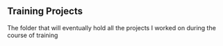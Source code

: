 ## Training Projects
The folder that will eventually hold all the projects I worked on during the course of training
